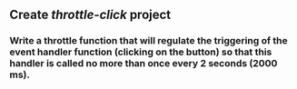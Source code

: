 ## Create *throttle-click* project

### Write a throttle function that will regulate the triggering of the event handler function (clicking on the button) so that this handler is called no more than once every 2 seconds (2000 ms).
